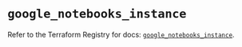 # `google_notebooks_instance`

Refer to the Terraform Registry for docs: [`google_notebooks_instance`](https://registry.terraform.io/providers/hashicorp/google-beta/5.39.1/docs/resources/google_notebooks_instance).
